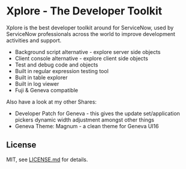 # Xplore - The Developer Toolkit

Xplore is the best developer toolkit around for ServiceNow, used by ServiceNow professionals across the world to improve development activities and support.

- Background script alternative - explore server side objects
- Client console alternative - explore client side objects
- Test and debug code and objects
- Built in regular expression testing tool
- Built in table explorer
- Built in log viewer
- Fuji & Geneva compatible

Also have a look at my other Shares:
- Developer Patch for Geneva - this gives the update set/application pickers dynamic width adjustment amongst other things
- Geneva Theme: Magnum - a clean theme for Geneva UI16

## License

MIT, see [LICENSE.md](http://github.com/sn-developer/xplore/blob/master/LICENCE.md) for details.
